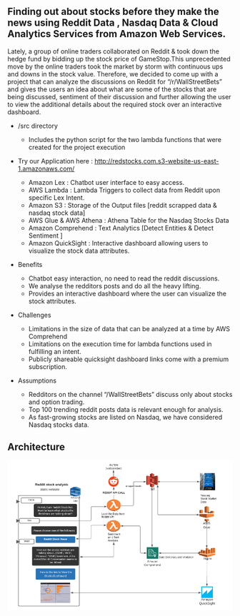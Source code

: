 ## Finding out about stocks before they make the news using Reddit Data , Nasdaq Data &amp; Cloud Analytics Services from Amazon Web Services.

Lately, a group of online traders collaborated on Reddit & took down the hedge fund by bidding up the stock price of GameStop.This unprecedented move by the online traders took the market by storm with continuous ups and downs in the stock value. Therefore, we decided to come up with a project that can analyze the discussions on Reddit for “/r/WallStreetBets” and gives the users an idea about what are some of the stocks that are being discussed, sentiment of their discussion and further allowing the user to view the additional details about the required stock over an interactive dashboard.

- /src directory 
  - Includes the python script for the two lambda functions that were created for the project execution
 
- Try our Application here : http://redstocks.com.s3-website-us-east-1.amazonaws.com/
  - Amazon Lex : Chatbot user interface to easy access.
  - AWS Lambda : Lambda Triggers to collect data from Reddit upon specific Lex Intent.
  - Amazon S3 : Storage of the Output files [reddit scrapped data & nasdaq stock data]
  - AWS Glue & AWS Athena : Athena Table for the Nasdaq Stocks Data
  - Amazon Comprehend : Text Analytics [Detect Entities & Detect Sentiment ]
  - Amazon QuickSight : Interactive dashboard allowing users to visualize the stock data attributes.

- Benefits
  - Chatbot easy interaction, no need to read the reddit discussions.
  - We analyse the redditors posts and do all the heavy lifting.
  - Provides an interactive dashboard where the user can visualize the stock attributes.
- Challenges
  - Limitations in the size of data that can be analyzed at a time by AWS Comprehend
  - Limitations on the execution time for lambda functions used in fulfilling an intent.
  - Publicly shareable quicksight dashboard links come with a premium subscription.
- Assumptions
  - Redditors on the channel “/WallStreetBets” discuss only about stocks and option trading.
  - Top 100 trending reddit posts data is relevant enough for analysis.
  - As fast-growing stocks are listed on Nasdaq, we have considered Nasdaq stocks data.

## Architecture
![Architecture](https://github.com/aashish-bidap/Reddit-Data-Analysis/blob/main/Architecture.png)

